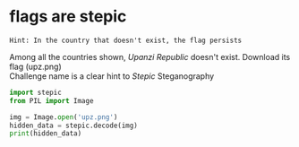 # flags are stepic

`Hint: In the country that doesn't exist, the flag persists`

Among all the countries shown, *Upanzi Republic* doesn't exist. Download its flag (upz.png) \
Challenge name is a clear hint to *Stepic* Steganography

```python
import stepic
from PIL import Image

img = Image.open('upz.png')
hidden_data = stepic.decode(img)
print(hidden_data)
```
